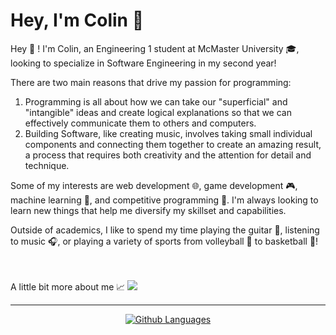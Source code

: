 # Hey, I'm Colin 👋

Hey 👋 ! I'm Colin, an Engineering 1 student at McMaster University 🎓, looking to specialize in Software Engineering in my second year!

There are two main reasons that drive my passion for programming:

1. Programming is all about how we can take our "superficial" and "intangible" ideas and create logical explanations so that we can effectively communicate them to others and computers.
2. Building Software, like creating music, involves taking small individual components and connecting them together to create an amazing result, a process that requires both creativity and the attention for detail and technique.

Some of my interests are web development 🌐, game development 🎮, machine learning 🧠, and competitive programming 🎯. I'm always looking to learn new things that help me diversify my skillset and capabilities.

Outside of academics, I like to spend my time playing the guitar 🎸, listening to music 🎧, or playing a variety of sports from volleyball 🏐 to basketball 🏀!

<br>
<!-- 
🌱 I’m currently learning backend development!  -->

<br>
A little bit more about me 📈
<a href="https://visitcount.itsvg.in">
  <img src="https://visitcount.itsvg.in/api?id=colinchambachan&label=Profile%20Views&color=1&icon=0&pretty=false" />
</a>

---
<div align="center">

[![Github Languages](https://github-readme-stats.vercel.app/api/top-langs/?username=colinchambachan&layout=compact)](https://github.com/colinchambachan/colinchambachan)

</div>




<!--
**colinchambachan/colinchambachan** is a ✨ _special_ ✨ repository because its `README.md` (this file) appears on your GitHub profile.

Here are some ideas to get you started:

- 🔭 I’m currently working on ...
- 🌱 I’m currently learning ...
- 👯 I’m looking to collaborate on ...
- 🤔 I’m looking for help with ...
- 💬 Ask me about ...
- 📫 How to reach me: ...
- 😄 Pronouns: ...
- ⚡ Fun fact: ...
-->
